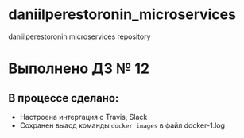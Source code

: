 # daniilperestoronin_microservices
daniilperestoronin microservices repository

# Выполнено ДЗ № 12

## В процессе сделано:
 - Настроена интергация с Travis, Slack
 - Сохранен выаод команды ```docker images``` в файл docker-1.log

